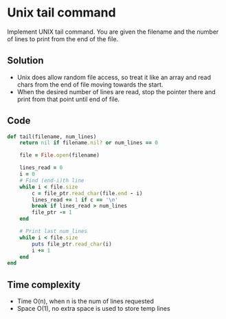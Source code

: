 # Unix tail command
Implement UNIX tail command. You are given the filename and the number of lines to print from the
end of the file.

## Solution
- Unix does allow random file access, so treat it like an array and read chars from the end of
  file moving towards the start.
- When the desired number of lines are read, stop the pointer there and print from that point
  until end of file.

## Code
```ruby
def tail(filename, num_lines)
    return nil if filename.nil? or num_lines == 0

    file = File.open(filename)

    lines_read = 0
    i = 0
    # Find (end-i)th line
    while i < file.size
        c = file_ptr.read_char(file.end - i)
        lines_read += 1 if c == '\n'
        break if lines_read > num_lines
        file_ptr -= 1
    end

    # Print last num_lines
    while i < file.size
        puts file_ptr.read_char(i)
        i += 1
    end
end
```

## Time complexity
- Time O(n), when n is the num of lines requested
- Space O(1), no extra space is used to store temp lines
